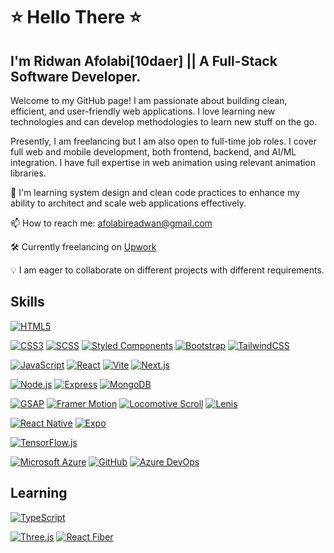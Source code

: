 # ⭐ Hello There ⭐

## I'm Ridwan Afolabi[10daer] || A Full-Stack Software Developer.

Welcome to my GitHub page! I am passionate about building clean, efficient, and user-friendly web applications. I love learning new technologies and can develop methodologies to learn new stuff on the go.

Presently, I am freelancing but I am also open to full-time job roles. I cover full web and mobile development, both frontend, backend, and AI/ML integration. I have full expertise in web animation using relevant animation libraries.

🌱 I'm learning system design and clean code practices to enhance my ability to architect and scale web applications effectively.

📫 How to reach me: [afolabireadwan@gmail.com](mailto:afolabireadwan@gmail.com)

🛠️ Currently freelancing on [Upwork](https://www.upwork.com/freelancers/ridwana57?mp_source=share)

💡 I am eager to collaborate on different projects with different requirements.

## Skills

[![HTML5](https://img.shields.io/badge/HTML5-E34F26?style=for-the-badge&logo=html5&logoColor=white)](https://html.spec.whatwg.org/)

[![CSS3](https://img.shields.io/badge/CSS3-1572B6?style=for-the-badge&logo=css3&logoColor=white)](https://www.w3.org/Style/CSS/)
[![SCSS](https://img.shields.io/badge/SCSS-CC6699?style=for-the-badge&logo=sass&logoColor=white)](https://sass-lang.com)
[![Styled Components](https://img.shields.io/badge/Styled_Components-DB7093?style=for-the-badge&logo=styled-components&logoColor=white)](https://styled-components.com/)
[![Bootstrap](https://img.shields.io/badge/Bootstrap-7952B3?style=for-the-badge&logo=bootstrap&logoColor=white)](https://getbootstrap.com)
[![TailwindCSS](https://img.shields.io/badge/Tailwind_CSS-06B6D4?style=for-the-badge&logo=tailwind-css&logoColor=white)](https://tailwindcss.com/)

[![JavaScript](https://img.shields.io/badge/JavaScript-F7DF1E?style=for-the-badge&logo=javascript&logoColor=black)](https://developer.mozilla.org/en-US/docs/Web/JavaScript)
[![React](https://img.shields.io/badge/React-61DAFB?style=for-the-badge&logo=react&logoColor=black)](https://reactjs.org)
[![Vite](https://img.shields.io/badge/Vite-B73BFE?style=for-the-badge&logo=vite&logoColor=FFD62E)](https://vitejs.dev/)
[![Next.js](https://img.shields.io/badge/Next.js-000000?style=for-the-badge&logo=next.js&logoColor=white)](https://nextjs.org/)

[![Node.js](https://img.shields.io/badge/Node.js-339933?style=for-the-badge&logo=nodedotjs&logoColor=white)](https://nodejs.org/)
[![Express](https://img.shields.io/badge/Express-000000?style=for-the-badge&logo=express&logoColor=white)](https://expressjs.com/)
[![MongoDB](https://img.shields.io/badge/MongoDB-47A248?style=for-the-badge&logo=mongodb&logoColor=white)](https://www.mongodb.com/)

[![GSAP](https://img.shields.io/badge/GSAP-88CE02?style=for-the-badge&logo=greensock&logoColor=white)](https://greensock.com/gsap)
[![Framer Motion](https://img.shields.io/badge/Framer_Motion-FF6D00?style=for-the-badge&logo=framer&logoColor=white)](https://www.framer.com/motion/)
[![Locomotive Scroll](https://img.shields.io/badge/Locomotive_Scroll-000000?style=for-the-badge&logo=locomotive-scroll&logoColor=white)](https://locomotivemtl.github.io/locomotive-scroll/)
[![Lenis](https://img.shields.io/badge/Lenis-333333?style=for-the-badge&logo=lenis&logoColor=white)](https://lenis.studiofreight.com/)

[![React Native](https://img.shields.io/badge/React_Native-61DAFB?style=for-the-badge&logo=react&logoColor=black)](https://reactnative.dev/)
[![Expo](https://img.shields.io/badge/Expo-000020?style=for-the-badge&logo=expo&logoColor=white)](https://expo.dev/)

[![TensorFlow.js](https://img.shields.io/badge/TensorFlow.js-FF6F00?style=for-the-badge&logo=tensorflow&logoColor=white)](https://www.tensorflow.org/js)

[![Microsoft Azure](https://img.shields.io/badge/Microsoft_Azure-0078D4?style=for-the-badge&logo=microsoft-azure&logoColor=white)](https://azure.microsoft.com/)
[![GitHub](https://img.shields.io/badge/GitHub-181717?style=for-the-badge&logo=github&logoColor=white)](https://github.com/)
[![Azure DevOps](https://img.shields.io/badge/Azure_DevOps-0078D7?style=for-the-badge&logo=azure-devops&logoColor=white)](https://azure.microsoft.com/en-us/services/devops/)

## Learning

[![TypeScript](https://img.shields.io/badge/TypeScript-3178C6?style=for-the-badge&logo=typescript&logoColor=white)](https://www.typescriptlang.org)

[![Three.js](https://img.shields.io/badge/Three.js-black?style=for-the-badge&logo=three.js&logoColor=white)](https://threejs.org/)
[![React Fiber](https://img.shields.io/badge/React_Fiber-61DAFB?style=for-the-badge&logo=react&logoColor=black)](https://reactjs.org)

<!---
10daer/10daer is a ✨ special ✨ repository because its `README.md` (this file) appears on your GitHub profile.
You can click the Preview link to take a look at your changes.
--->
